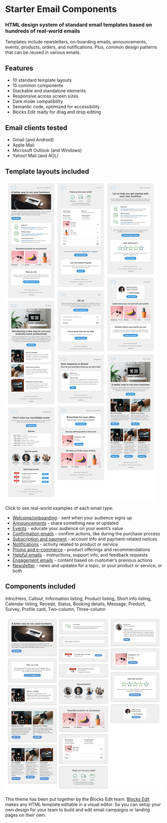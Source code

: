 # Starter Email Components
### HTML design system of standard email templates based on hundreds of real-world emails

Templates include newsletters, on-boarding emails, announcements, events, products, orders, and notifications. Plus, common design patterns that can be reused in various emails.

## Features ##
- 10 standard template layouts
- 15 common components
- Stackable and standalone elements
- Responsive across screen sizes
- Dark mode compatibility
- Semantic code, optimized for accessibility
- Blocks Edit ready for drag and drop editing

## Email clients tested ##
- Gmail (and Android)
- Apple Mail
- Microsoft Outlook (and Windows)
- Yahoo! Mail (and AOL)

## Template layouts included ##

<img src="starter-components-layouts.png" />

Click to see real-world examples of each email type:
- [Welcome/onboarding](https://blocksedit.com/starter/welcome/) - sent when your audience signs up
- [Announcements](https://blocksedit.com/starter/announcement/) - share something new or updated
- [Events](https://blocksedit.com/starter/event/) - educate your audience on your event’s value
- [Confirmation emails](https://blocksedit.com/starter/confirmation/) - confirm actions, like during the purchase process
- [Subscription and payment](https://blocksedit.com/starter/subscription-payment/) - account info and payment-related notices
- [Notifications](https://blocksedit.com/starter/notification/) - activity related to product or service
- [Promo and e-commerce](https://blocksedit.com/starter/promo-ecommerce/) - product offerings and recommendations
- [Helpful emails](https://blocksedit.com/starter/helpful/) - instructions, support info, and feedback requests
- [Engagement emails](https://blocksedit.com/starter/engagement/) - content based on customer’s previous actions
- [Newsletter](https://blocksedit.com/starter/newsletter/) - news and updates for a topic, or your product or service, or both

## Components included ##
Intro/Hero, Callout, Information listing, Product listing, Short info listing, Calendar listing, Receipt, Status, Booking details, Message, Product, Survey, Profile card, Two-column, Three-column

<img src="starter-components-sections.png" />

This theme has been put together by the Blocks Edit team. [Blocks Edit](https://blocksedit.com) makes any HTML template editable in a visual editor. So you can setup your own design for your team to build and edit email campaigns or landing pages on their own.